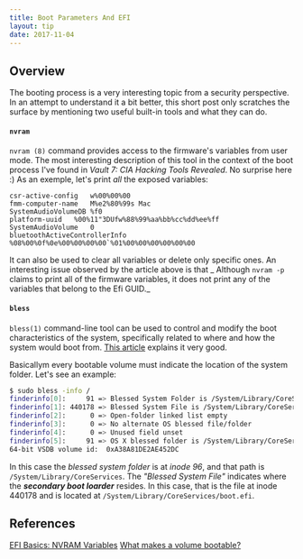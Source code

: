 ```yaml
---
title: Boot Parameters And EFI
layout: tip
date: 2017-11-04
---
```


## Overview

The booting process is a very interesting topic from a security perspective. In an attempt to understand it a bit better, this short post only scratches the surface by mentioning two useful built-in tools and what they can do.

#### ```nvram```

```nvram (8)``` command provides access to the firmware's variables from user mode. The most interesting description of this tool in the context of the boot process I've found in _Vault 7: CIA Hacking Tools Revealed_. No surprise here :) As an exemple, let's print _all_ the exposed variables:

```
csr-active-config	w%00%00%00
fmm-computer-name	M%e2%80%99s Mac
SystemAudioVolumeDB	%f0
platform-uuid	%00%11"3DUfw%88%99%aa%bb%cc%dd%ee%ff
SystemAudioVolume	0
bluetoothActiveControllerInfo	%08%00%0f%0e%00%00%00%00`%01%00%00%00%00%00%00
```

It can also be used to clear all variables or delete only specific ones. An interesting issue observed by the article above is that _ Although ```nvram -p``` claims to print all of the firmware variables, it does not print any of the variables that belong to the Efi GUID._

#### ```bless```

```bless(1)``` command-line tool can be used to control and modify the boot characteristics of the system, specifically related to where and how the system would boot from. [This article](https://bombich.com/kb/ccc4/what-makes-volume-bootable) explains it very good.

Basicallym every bootable volume must indicate the location of the system folder. Let's see an example:

```bash
$ sudo bless -info /
finderinfo[0]:     91 => Blessed System Folder is /System/Library/CoreServices
finderinfo[1]: 440178 => Blessed System File is /System/Library/CoreServices/boot.efi
finderinfo[2]:      0 => Open-folder linked list empty
finderinfo[3]:      0 => No alternate OS blessed file/folder
finderinfo[4]:      0 => Unused field unset
finderinfo[5]:     91 => OS X blessed folder is /System/Library/CoreServices
64-bit VSDB volume id:  0xA38A81DE2AE452DC
```

In this case the _blessed system folder_ is at _inode 96_, and that path is ```/System/Library/CoreServices```. The _"Blessed System File"_ indicates where the _**secondary boot loarder**_ resides. In this case, that is the file at inode 440178 and is located at ```/System/Library/CoreServices/boot.efi```.

## References
[EFI Basics: NVRAM Variables](https://wikileaks.org/ciav7p1/cms/page_26968084.html)
[What makes a volume bootable?](https://bombich.com/kb/ccc4/what-makes-volume-bootable)
